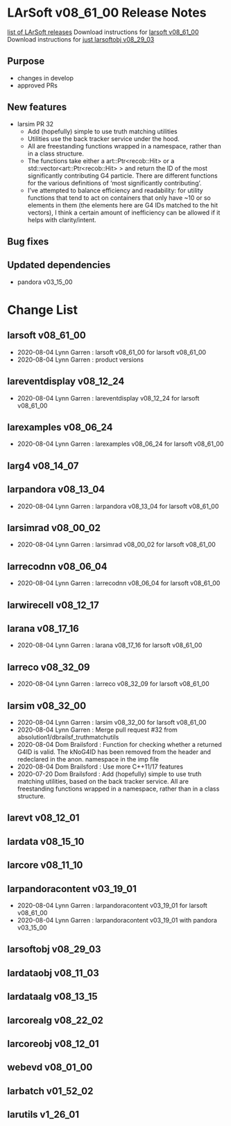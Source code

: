 LArSoft v08_61_00 Release Notes
======================================================================

[list of LArSoft releases](LArSoft_release_list)
Download instructions for [larsoft v08_61_00](http://scisoft.fnal.gov/scisoft/bundles/larsoft/v08_61_00/larsoft-v08_61_00.html)
Download instructions for [just larsoftobj v08_29_03](http://scisoft.fnal.gov/scisoft/bundles/larsoftobj/v08_29_03/larsoftobj-v08_29_03.html)

Purpose
--------------------

-   changes in develop
-   approved PRs

New features
------------------------------

-   larsim PR 32
    -   Add (hopefully) simple to use truth matching utilities
    -   Utilities use the back tracker service under the hood.
    -   All are freestanding functions wrapped in a namespace, rather than in a class structure.
    -   The functions take either a art::Ptr\<recob::Hit\> or a std::vector\<art::Ptr\<recob::Hit\> \> and return the ID of the most significantly contributing G4 particle. There are different functions for the various definitions of ‘most significantly contributing’.
    -   I’ve attempted to balance efficiency and readability: for utility functions that tend to act on containers that only have \~10 or so elements in them (the elements here are G4 IDs matched to the hit vectors), I think a certain amount of inefficiency can be allowed if it helps with clarity/intent.

Bug fixes
------------------------

Updated dependencies
----------------------------------------------

-   pandora v03_15_00

Change List
============================

larsoft v08_61_00
------------------------------------------

-   2020-08-04 Lynn Garren : larsoft v08_61_00 for larsoft v08_61_00
-   2020-08-04 Lynn Garren : product versions

lareventdisplay v08_12_24
----------------------------------------------------------

-   2020-08-04 Lynn Garren : lareventdisplay v08_12_24 for larsoft v08_61_00

larexamples v08_06_24
--------------------------------------------------

-   2020-08-04 Lynn Garren : larexamples v08_06_24 for larsoft v08_61_00

larg4 v08_14_07
--------------------------------------

larpandora v08_13_04
------------------------------------------------

-   2020-08-04 Lynn Garren : larpandora v08_13_04 for larsoft v08_61_00

larsimrad v08_00_02
----------------------------------------------

-   2020-08-04 Lynn Garren : larsimrad v08_00_02 for larsoft v08_61_00

larrecodnn v08_06_04
------------------------------------------------

-   2020-08-04 Lynn Garren : larrecodnn v08_06_04 for larsoft v08_61_00

larwirecell v08_12_17
--------------------------------------------------

larana v08_17_16
----------------------------------------

-   2020-08-04 Lynn Garren : larana v08_17_16 for larsoft v08_61_00

larreco v08_32_09
------------------------------------------

-   2020-08-04 Lynn Garren : larreco v08_32_09 for larsoft v08_61_00

larsim v08_32_00
----------------------------------------

-   2020-08-04 Lynn Garren : larsim v08_32_00 for larsoft v08_61_00
-   2020-08-04 Lynn Garren : Merge pull request \#32 from absolution1/dbrailsf_truthmatchutils
-   2020-08-04 Dom Brailsford : Function for checking whether a returned G4ID is valid. The kNoG4ID has been removed from the header and redeclared in the anon. namespace in the imp file
-   2020-08-04 Dom Brailsford : Use more C++11/17 features
-   2020-07-20 Dom Brailsford : Add (hopefully) simple to use truth matching utilities, based on the back tracker service. All are freestanding functions wrapped in a namespace, rather than in a class structure.

larevt v08_12_01
----------------------------------------

lardata v08_15_10
------------------------------------------

larcore v08_11_10
------------------------------------------

larpandoracontent v03_19_01
--------------------------------------------------------------

-   2020-08-04 Lynn Garren : larpandoracontent v03_19_01 for larsoft v08_61_00
-   2020-08-04 Lynn Garren : larpandoracontent v03_19_01 with pandora v03_15_00

larsoftobj v08_29_03
------------------------------------------------

lardataobj v08_11_03
------------------------------------------------

lardataalg v08_13_15
------------------------------------------------

larcorealg v08_22_02
------------------------------------------------

larcoreobj v08_12_01
------------------------------------------------

webevd v08_01_00
----------------------------------------

larbatch v01_52_02
--------------------------------------------

larutils v1_26_01
------------------------------------------
